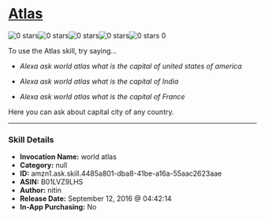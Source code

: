 # [Atlas](http://alexa.amazon.com/#skills/amzn1.ask.skill.4485a801-dba8-41be-a16a-55aac2623aae)
![0 stars](../../images/ic_star_border_black_18dp_1x.png)![0 stars](../../images/ic_star_border_black_18dp_1x.png)![0 stars](../../images/ic_star_border_black_18dp_1x.png)![0 stars](../../images/ic_star_border_black_18dp_1x.png)![0 stars](../../images/ic_star_border_black_18dp_1x.png) 0

To use the Atlas skill, try saying...

* *Alexa ask world atlas what is the capital of united states of america*

* *Alexa ask world atlas what is the capital of India*

* *Alexa ask world atlas what is the capital of France*

Here you can ask about capital city of any country.

***

### Skill Details

* **Invocation Name:** world atlas
* **Category:** null
* **ID:** amzn1.ask.skill.4485a801-dba8-41be-a16a-55aac2623aae
* **ASIN:** B01LVZ9LHS
* **Author:** nitin
* **Release Date:** September 12, 2016 @ 04:42:14
* **In-App Purchasing:** No
